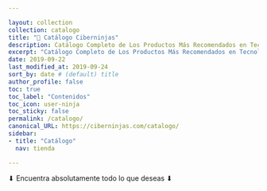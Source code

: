 ```yaml
---

layout: collection
collection: catalogo
title: "🛒 Catálogo Ciberninjas"
description: Catálogo Completo de Los Productos Más Recomendados en Tecnología, Programación, Merchandising y Geeks
excerpt: "Catálogo Completo de Los Productos Más Recomendados en Tecnología, Programación, Merchandising y Geeks"
date: 2019-09-22
last_modified_at: 2019-09-24
sort_by: date # (default) title
author_profile: false
toc: true
toc_label: "Contenidos"
toc_icon: user-ninja
toc_sticky: false
permalink: /catalogo/
canonical_URL: https://ciberninjas.com/catalogo/
sidebar:
- title: "Catálogo"
  nav: tienda

---
```


⬇ Encuentra absolutamente todo lo que deseas ⬇